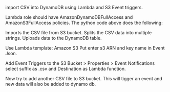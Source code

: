 import CSV into DynamoDB using Lambda and S3 Event triggers.

Lambda role should have AmazonDynamoDBFullAccess and AmazonS3FullAccess policies.
The python code above does the following:

Imports the CSV file from S3 bucket.
Splits the CSV data into multiple strings.
Uploads data to the DynamoDB table.

Use Lambda template: Amazon S3 Put
enter s3 ARN and key name in Event Json.

Add Event Triggers to the S3 Bucket > Properties > Event Notifications
select suffix as .csv and Destination as Lambda function.

Now try to add another CSV file to S3 bucket. This will tigger an event and new data will also be added to dynamo db.